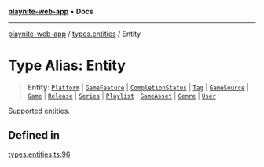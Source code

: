 [**playnite-web-app**](../../README.md) • **Docs**

***

[playnite-web-app](../../README.md) / [types.entities](../README.md) / Entity

# Type Alias: Entity

> **Entity**: [`Platform`](Platform.md) \| [`GameFeature`](GameFeature.md) \| [`CompletionStatus`](CompletionStatus.md) \| [`Tag`](Tag.md) \| [`GameSource`](GameSource.md) \| [`Game`](Game.md) \| [`Release`](Release.md) \| [`Series`](Series.md) \| [`Playlist`](Playlist.md) \| [`GameAsset`](GameAsset.md) \| [`Genre`](Genre.md) \| [`User`](User.md)

Supported entities.

## Defined in

[types.entities.ts:96](https://github.com/andrew-codes/playnite-web/blob/3a95b109d8df2a5e084502a4fa743de4354207b7/apps/playnite-web/src/server/data/types.entities.ts#L96)
